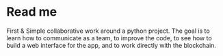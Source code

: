 # Read me
First & Simple collaborative work around a python project.
The goal is to learn how to communicate as a team, to improve the code, to see how to build a web interface for the app, and to work directly with the blockchain.

